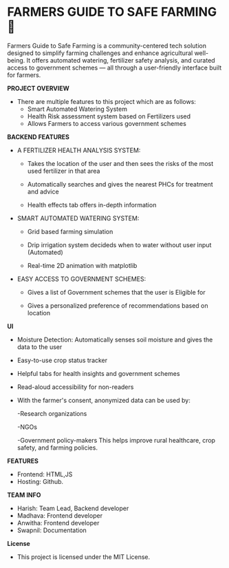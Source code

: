 # FARMERS GUIDE TO SAFE FARMING  🌾

Farmers Guide to Safe Farming is a community-centered tech solution designed to simplify farming challenges and enhance agricultural well-being. It offers automated watering, fertilizer safety analysis, and curated access to government schemes — all through a user-friendly interface built for farmers.

**PROJECT OVERVIEW**

- There are multiple features to this project which are as follows:
  - Smart Automated Watering System 
  - Health Risk assessment system based on Fertilizers used 
  - Allows Farmers to access various government schemes

 
**BACKEND FEATURES**


- A FERTILIZER HEALTH ANALYSIS SYSTEM:

  - Takes the location of the user and then sees the risks of the most used fertilizer in that area
 
  - Automatically searches and gives the nearest PHCs for treatment and advice

  - Health effects tab offers in-depth information
   

- SMART AUTOMATED WATERING SYSTEM:
  
  - Grid based farming simulation
  
  - Drip irrigation system decideds when to water without user input (Automated)
  
  - Real-time 2D animation with matplotlib


- EASY ACCESS TO GOVERNMENT SCHEMES:
  
  - Gives a list of Government schemes that the user is Eligible for
 
  - Gives a personalized preference of recommendations based on location



**UI**

- Moisture Detection: Automatically senses soil moisture and gives the data to the user
- Easy-to-use crop status tracker
- Helpful tabs for health insights and government schemes
- Read-aloud accessibility for non-readers
- With the farmer's consent, anonymized data can be used by:
  
    -Research organizations

    -NGOs

    -Government policy-makers
This helps improve rural healthcare, crop safety, and farming policies.



**FEATURES**
  - Frontend: HTML,JS
  - Hosting: Github.



**TEAM INFO**
 - Harish: Team Lead, Backend developer
 - Madhava: Frontend developer
 - Anwitha: Frontend developer
 - Swapnil: Documentation

**License**
 - This project is licensed under the MIT License.



